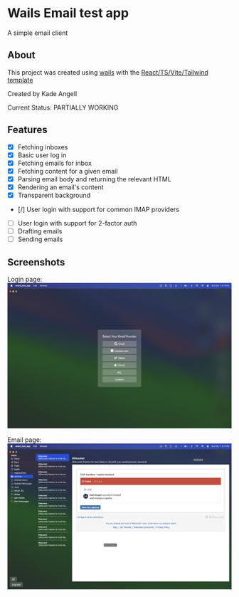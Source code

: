# Wails Email test app

A simple email client

## About

This project was created using [wails](https://wails.io) with the [React/TS/Vite/Tailwind template](https://github.com/hotafrika/wails-vite-react-ts-tailwind-template)

Created by Kade Angell

Current Status: PARTIALLY WORKING

## Features

- [X] Fetching inboxes
- [X] Basic user log in
- [X] Fetching emails for inbox
- [X] Fetching content for a given email
- [X] Parsing email body and returning the relevant HTML
- [X] Rendering an email's content
- [X] Transparent background
- [/] User login with support for common IMAP providers
- [ ] User login with support for 2-factor auth
- [ ] Drafting emails
- [ ] Sending emails

## Screenshots

Login page:
![Login page](./doc/images/login_page.png)

Email page:
![Email page](./doc/images/email_page.png)
